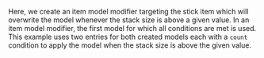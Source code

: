 Here, we create an item model modifier targeting the stick item which will overwrite the model whenever the stack size is above a given value.
In an item model modifier, the first model for which all conditions are met is used.  
This example uses two entries for both created models each with a `count` condition to apply the model when the stack size is above the given value.